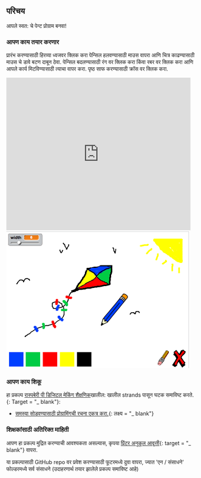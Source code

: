 ## परिचय

आपले स्वत: चे पेन्ट प्रोग्राम बनवा!

### आपण काय तयार करणार

प्रारंभ करण्यासाठी हिरव्या ध्वजवर क्लिक करा पेन्सिल हलवण्यासाठी माउस वापरा आणि चित्र काढण्यासाठी माउस चे डावे बटण दाबून ठेवा. पेन्सिल बदलण्यासाठी रंग वर क्लिक करा किंवा रबर वर क्लिक करा आणि आपले कार्य मिटविण्यासाठी त्याचा वापर करा. पृष्ठ साफ करण्यासाठी क्रॉस वर क्लिक करा.

<div class="scratch-preview">
  <iframe allowtransparency="true" width="485" height="402" src="https://scratch.mit.edu/projects/embed/63473366/?autostart=false" frameborder="0"></iframe>
  <img src="images/paint-final.png">
</div>

### आपण काय शिकू

हा प्रकल्प [रास्पबेरी पी डिजिटल मेकिंग शैक्षणिक](http://rpf.io/curriculum)खालील: खालील strands पासून घटक समाविष्ट करते. {: Target = "_ blank"}:

+ [समस्या सोडवण्यासाठी प्रोग्रामिंगची रचना एकत्र करा.](https://www.raspberrypi.org/curriculum/programming/builder){: लक्ष्य = "_ blank"}

### शिक्षकांसाठी अतिरिक्त माहिती

आपण हा प्रकल्प मुद्रित करण्याची आवश्यकता असल्यास, कृपया [प्रिंटर अनुकूल आवृत्ती](https://projects.raspberrypi.org/en/projects/paint-box/print){: target = "_ blank"} वापरा.

या प्रकल्पासाठी GitHub repo वर प्रवेश करण्यासाठी फूटरमध्ये दुवा वापरा, ज्यात 'एन / संसाधने' फोल्डरमध्ये सर्व संसाधने (उदाहरणार्थ तयार झालेले प्रकल्प समाविष्ट आहे)